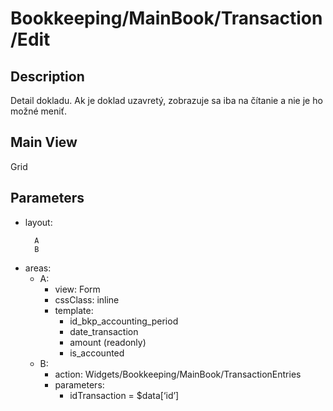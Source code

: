 # Bookkeeping/MainBook/Transaction/Edit

## Description

Detail dokladu. Ak je doklad uzavretý, zobrazuje sa iba na čítanie a nie je ho možné meniť.

## Main View

Grid

## Parameters

* layout:
    ```
      A
      B
    ```
* areas:
  * A:
    * view: Form
    * cssClass: inline
    * template:
      * id_bkp_accounting_period
      * date_transaction
      * amount (readonly)
      * is_accounted
  * B:
    * action: Widgets/Bookkeeping/MainBook/TransactionEntries
    * parameters:
      * idTransaction = $data[‘id’]